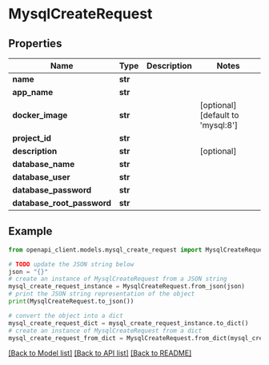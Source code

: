 # MysqlCreateRequest


## Properties

Name | Type | Description | Notes
------------ | ------------- | ------------- | -------------
**name** | **str** |  | 
**app_name** | **str** |  | 
**docker_image** | **str** |  | [optional] [default to 'mysql:8']
**project_id** | **str** |  | 
**description** | **str** |  | [optional] 
**database_name** | **str** |  | 
**database_user** | **str** |  | 
**database_password** | **str** |  | 
**database_root_password** | **str** |  | 

## Example

```python
from openapi_client.models.mysql_create_request import MysqlCreateRequest

# TODO update the JSON string below
json = "{}"
# create an instance of MysqlCreateRequest from a JSON string
mysql_create_request_instance = MysqlCreateRequest.from_json(json)
# print the JSON string representation of the object
print(MysqlCreateRequest.to_json())

# convert the object into a dict
mysql_create_request_dict = mysql_create_request_instance.to_dict()
# create an instance of MysqlCreateRequest from a dict
mysql_create_request_from_dict = MysqlCreateRequest.from_dict(mysql_create_request_dict)
```
[[Back to Model list]](../README.md#documentation-for-models) [[Back to API list]](../README.md#documentation-for-api-endpoints) [[Back to README]](../README.md)


